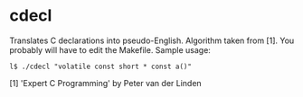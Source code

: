 # cdecl
Translates C declarations into pseudo-English. Algorithm taken from [1]. You probably will have to edit the Makefile. Sample usage:

```
l$ ./cdecl "volatile const short * const a()"
```

[1] 'Expert C Programming' by Peter van der Linden
